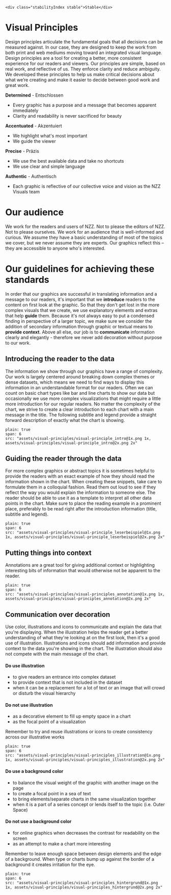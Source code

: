 ```html|span-1,no-source,plain
<div class="stabilityIndex stable">Stable</div>
```

# Visual Principles

Design principles articulate the fundamental goals that all decisions can be measured against. In our case, they are designed to keep the work from both print and web mediums moving toward an integrated visual language. Design principles are a tool for creating a better, more consistent experience for our readers and viewers. Our principles are simple, based on real work, and reflective of us. They enforce clarity and reduce ambiguity. We developed these principles to help us make critical decisions about what we’re creating and make it easier to decide between good work and great work.

**Determined** - Entschlossen
- Every graphic has a purpose and a message that becomes apparent immediately
- Clarity and readability is never sacrificed for beauty

**Accentuated** - Akzentuiert
- We highlight what's most important
- We guide the viewer

**Precise** - Präzis
- We use the best available data and take no shortcuts
- We use clear and simple language

**Authentic** - Authentisch
- Each graphic is reflective of our collective voice and vision as the NZZ Visuals team

# Our audience
We work for the readers and users of NZZ. Not to please the editors of NZZ. Not to please ourselves.
We work for an audience that is well-informed and curious. We assume they have a basic understanding of most of the topics we cover, but we never assume they are experts. Our graphics reflect this – they are accessible to anyone who's interested.

# Our guidelines for achieving these standards
In order that our graphics are successful in translating information and a message to our readers, it's important that we **introduce** readers to the content on first look at the graphic. So that they don't get lost in the more complex visuals that we create, we use explanatory elements and extras that help **guide** them. Because it's not always easy to put a condensed finding in perspective of a larger topic, we make sure we consider the addition of secondary information through graphic or textual means to **provide context**. Above all else, our job is to **communicate** information clearly and elegantly - therefore we never add decoration without purpose to our work.

## Introducing the reader to the data
The information we show through our graphics have a range of complexity. Our work is largely centered around breaking down complex themes or dense datasets, which means we need to find ways to display this information in an understandable format for our readers. Often we can count on basic chart types like bar and line charts to show our data but occasionally we use more complex visualizations that might require a little more introduction for our regular readers. No matter the complexity of the chart, we strive to create a clear introduction to each chart with a main message in the title. The following subtitle and legend provide a straight forward description of exactly what the chart is showing.

```image
plain: true
span: 6
src: "assets/visual-principles/visual-principle_intro@1x.png 1x, assets/visual-principles/visual-principle_intro@2x.png 2x"
```

## Guiding the reader through the data
For more complex graphics or abstract topics it is sometimes helpful to provide the readers with an exact example of how they should read the information shown in the chart. When creating these snippets, take care to formulate them in a colloquial fashion. Read them out loud to see if they reflect the way you would explain the information to someone else. The reader should be able to use it as a template to interpret all other data points in the chart. Make sure to place the reading example in a prominent place, preferably to be read right after the introduction information (title, subtitle and legend).

```image
plain: true
span: 6
src: "assets/visual-principles/visual-principle_leserbeispiel@1x.png 1x, assets/visual-principles/visual-principle_leserbeispiel@2x.png 2x"
```

## Putting things into context
Annotations are a great tool for giving additional context or highlighting interesting bits of information that would otherwise not be apparent to the reader.

```image
plain: true
span: 6
src: "assets/visual-principles/visual-principles_annotation@1x.png 1x, assets/visual-principles/visual-principles_annotation@2x.png 2x"
```

## Communication over decoration
Use color, illustrations and icons to communicate and explain the data that you're displaying. When the illustration helps the reader get a better understanding of what they're looking at on the first look, then it's a good use of illustration. Illustrations and icons should add information and provide context to the data you're showing in the chart. The illustration should also not compete with the main message of the chart.

#### Do use illustration
- to give readers an entrance into complex dataset
- to provide context that is not included in the dataset
- when it can be a replacement for a lot of text or an image that will crowd or disturb the visual hierarchy

#### Do not use illustration
- as a decorative element to fill up empty space in a chart
- as the focal point of a visualization

Remember to try and reuse illustrations or icons to create consistency across our illustrative works

 ```image
 plain: true
 span: 6
 src: "assets/visual-principles/visual-principles_illustration@1x.png 1x, assets/visual-principles/visual-principles_illustration@2x.png 2x"
 ```


#### Do use a background color
- to balance the visual weight of the graphic with another image on the page
- to create a focal point in a sea of text
- to bring elements/separate charts in the same visualization together
- when it is a part of a series concept or lends itself to the topic (i.e. Outer Space)

#### Do not use a background color
- for online graphics when decreases the contrast for readability on the screen
- as an attempt to make a chart more interesting

Remember to leave enough space between design elements and the edge of a background. When type or charts bump up against the border of a background it creates irritation for the eye.

```image
plain: true
span: 6
src: "assets/visual-principles/visual-principles_hintergrund@1x.png 1x, assets/visual-principles/visual-principles_hintergrund@2x.png 2x"
```

